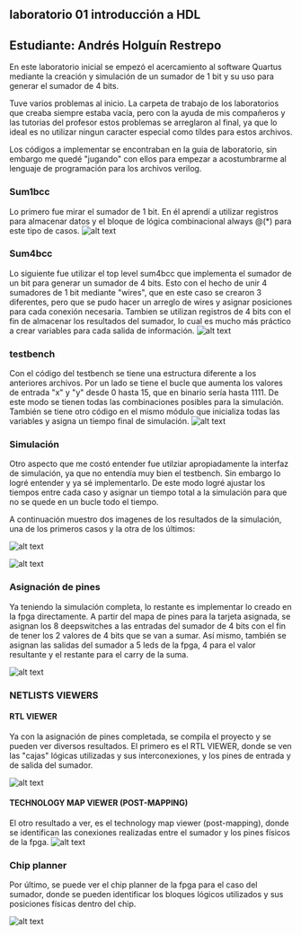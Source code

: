 ## laboratorio 01 introducción a HDL

## Estudiante: Andrés Holguín Restrepo

En este laboratorio inicial se empezó el acercamiento al software Quartus mediante la creación y simulación de un sumador de 1 bit y su uso para generar el sumador de 4 bits.


Tuve varios problemas al inicio. La carpeta de trabajo de los laboratorios que creaba siempre estaba vacía, pero con la ayuda de mis compañeros y las tutorias del profesor estos problemas se arreglaron al final, ya que lo ideal es no utilizar ningun caracter especial como tíldes para estos archivos.


Los códigos a implementar se encontraban en la guia de laboratorio, sin embargo me quedé "jugando" con ellos para empezar a acostumbrarme al lenguaje de programación para los archivos verilog.

### Sum1bcc
Lo primero fue mirar el sumador de 1 bit. En él aprendí a utilizar registros para almacenar datos y el bloque de lógica combinacional always @(*) para este tipo de casos.
![alt text](https://github.com/unal-edigital1-lab/lab00-aholguinr/blob/master/Imagenes/cod1bit.png?raw=true "Código sum1bcc")

### Sum4bcc
Lo siguiente fue utilizar el top level sum4bcc que implementa el sumador de un bit para generar un sumador de 4 bits. Esto con el hecho de unir 4 sumadores de 1 bit mediante "wires", que en este caso se crearon 3 diferentes, pero que se pudo hacer un arreglo de wires y asignar posiciones para cada conexión necesaria. Tambien se utilizan registros de 4 bits con el fin de almacenar los resultados del sumador, lo cual es mucho más práctico a crear variables para cada salida de información.
![alt text](https://github.com/unal-edigital1-lab/lab00-aholguinr/blob/master/Imagenes/cod4bit.png?raw=true "Código sum4bcc")

### testbench
Con el código del testbench se tiene una estructura diferente a los anteriores archivos. Por un lado se tiene el bucle que aumenta los valores de entrada "x" y "y" desde 0 hasta 15, que en binario sería hasta 1111. De este modo se tienen todas las combinaciones posibles para la simulación. También se tiene otro código en el mismo módulo que inicializa todas las variables y asigna un tiempo final de simulación.
![alt text](https://github.com/unal-edigital1-lab/lab00-aholguinr/blob/master/Imagenes/codtb.png?raw=true "Código testbench")


### Simulación

Otro aspecto que me costó entender fue utilziar apropiadamente la interfaz de simulación, ya que no entendía muy bien el testbench. Sin embargo lo logré entender y ya sé implementarlo. De este modo logré ajustar los tiempos entre cada caso y asignar un tiempo total a la simulación para que no se quede en un bucle todo el tiempo.

A continuación muestro dos imagenes de los resultados de la simulación, una de los primeros casos y la otra de los últimos:

![alt text](https://github.com/unal-edigital1-lab/lab00-aholguinr/blob/master/Imagenes/sim1.png?raw=true "Simulación 1")

![alt text](https://github.com/unal-edigital1-lab/lab00-aholguinr/blob/master/Imagenes/sim2.png?raw=true "Simulación 2")

### Asignación de pines

Ya teniendo la simulación completa, lo restante es implementar lo creado en la fpga directamente. A partir del mapa de pines para la tarjeta asignada, se asignan los 8 deepswitches a las entradas del sumador de 4 bits con el fin de tener los 2 valores de 4 bits que se van a sumar. Así mismo, también se asignan las salidas del sumador a 5 leds de la fpga, 4 para el valor resultante y el restante para el carry de la suma.

![alt text](https://github.com/unal-edigital1-lab/lab00-aholguinr/blob/master/Imagenes/pinplanner.png?raw=true "Asignación de pines")


### NETLISTS VIEWERS

#### RTL VIEWER
Ya con la asignación de pines completada, se compila el proyecto y se pueden ver diversos resultados. El primero es el RTL VIEWER, donde se ven las "cajas" lógicas utilizadas y sus interconexiones, y los pines de entrada y de salida del sumador.

![alt text](https://github.com/unal-edigital1-lab/lab00-aholguinr/blob/master/Imagenes/rtlviewer.png?raw=true "rtl viewer")

#### TECHNOLOGY MAP VIEWER (POST-MAPPING)

El otro resultado a ver, es el technology map viewer (post-mapping), donde se identifican las conexiones realizadas entre el sumador y los pines físicos de la fpga.
![alt text](https://github.com/unal-edigital1-lab/lab00-aholguinr/blob/master/Imagenes/tmvpm.png?raw=true "technology map viewer (post-mapping)")

### Chip planner

Por último, se puede ver el chip planner de la fpga para el caso del sumador, donde se pueden identificar los bloques lógicos utilizados y sus posiciones físicas dentro del chip.

![alt text](https://github.com/unal-edigital1-lab/lab00-aholguinr/blob/master/Imagenes/chipplanner.png?raw=true "Chip planner(post-mapping)")
